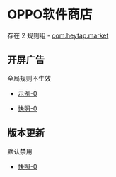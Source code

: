 # OPPO软件商店

存在 2 规则组 - [com.heytap.market](/src/apps/com.heytap.market.ts)

## 开屏广告

全局规则不生效

- [示例-0](https://m.gkd.li/101449500/4c1e3df4-e0e8-49ec-a260-ed406b46168e)

- [快照-0](https://i.gkd.li/i/14120100)

## 版本更新

默认禁用

- [快照-0](https://i.gkd.li/i/13455965)
